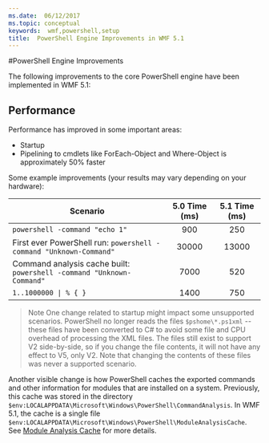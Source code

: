 ```yaml
---
ms.date:  06/12/2017
ms.topic: conceptual
keywords:  wmf,powershell,setup
title:  PowerShell Engine Improvements in WMF 5.1
---
```


#PowerShell Engine Improvements

The following improvements to the core PowerShell engine have been implemented in WMF 5.1:


## Performance ##

Performance has improved in some important areas:

- Startup
- Pipelining to cmdlets like ForEach-Object and Where-Object is approximately 50% faster

Some example improvements (your results may vary depending on your hardware):

| Scenario | 5.0 Time (ms) | 5.1 Time (ms) |
| -------- | :---------------: | :---------------: |
| `powershell -command "echo 1"` | 900 | 250 |
| First ever PowerShell run: `powershell -command "Unknown-Command"` | 30000 | 13000 |
| Command analysis cache built: `powershell -command "Unknown-Command"` | 7000 | 520 |
| <code>1..1000000 &#124; % { }</code> | 1400 | 750 |

> Note
> One change related to startup might impact some unsupported scenarios.
PowerShell no longer reads the files `$pshome\*.ps1xml` -- these files have been converted to C# to avoid some file
and CPU overhead of processing the XML files.
The files still exist to support V2 side-by-side, so if you change the file contents, it will not have any effect to V5, only V2.
Note that changing the contents of these files was never a supported scenario.

Another visible change is how PowerShell caches the exported commands and other information for
modules that are installed on a system.
Previously, this cache was stored in the directory `$env:LOCALAPPDATA\Microsoft\Windows\PowerShell\CommandAnalysis`.
In WMF 5.1, the cache is a single file `$env:LOCALAPPDATA\Microsoft\Windows\PowerShell\ModuleAnalysisCache`.
See [Module Analysis Cache](scenarios-features.md#module-analysis-cache) for more details.
